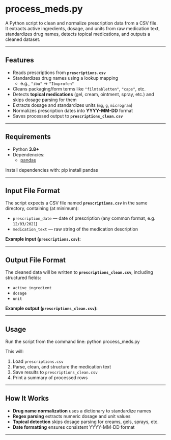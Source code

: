# process_meds.py

A Python script to clean and normalize prescription data from a CSV file.  
It extracts active ingredients, dosage, and units from raw medication text, standardizes drug names, detects topical medications, and outputs a cleaned dataset.

---

## Features

- Reads prescriptions from **`prescriptions.csv`**
- Standardizes drug names using a lookup mapping  
  - e.g., `"ibu"` → `"Ibuprofen"`
- Cleans packaging/form terms like `"filmtabletten"`, `"caps"`, etc.
- Detects **topical medications** (gel, cream, ointment, spray, etc.) and skips dosage parsing for them
- Extracts dosage and standardizes units (`mg`, `g`, `microgram`)
- Normalizes prescription dates into **YYYY-MM-DD** format
- Saves processed output to **`prescriptions_clean.csv`**

---

## Requirements

- Python **3.8+**
- Dependencies:
  - [pandas](https://pandas.pydata.org)

Install dependencies with: pip install pandas


---

## Input File Format

The script expects a CSV file named **`prescriptions.csv`** in the same directory, containing (at minimum):

- `prescription_date` — date of prescription (any common format, e.g. `12/03/2021`)
- `medication_text` — raw string of the medication description

**Example input (`prescriptions.csv`):**




---

## Output File Format

The cleaned data will be written to **`prescriptions_clean.csv`**, including structured fields:

- `active_ingredient`
- `dosage`
- `unit`

**Example output (`prescriptions_clean.csv`):**




---

## Usage

Run the script from the command line: python process_meds.py


This will:
1. Load `prescriptions.csv`
2. Parse, clean, and structure the medication text
3. Save results to `prescriptions_clean.csv`
4. Print a summary of processed rows

---

## How It Works

- **Drug name normalization** uses a dictionary to standardize names  
- **Regex parsing** extracts numeric dosage and unit values  
- **Topical detection** skips dosage parsing for creams, gels, sprays, etc.  
- **Date formatting** ensures consistent YYYY-MM-DD format  

---







